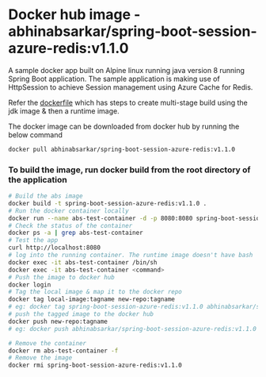 # Docker hub image - abhinabsarkar/spring-boot-session-azure-redis:v1.1.0

A sample docker app built on Alpine linux running java version 8 running Spring Boot application. The sample application is making use of HttpSession to achieve Session management using Azure Cache for Redis. 

Refer the [dockerfile](/code/dockerfile) which has steps to create multi-stage build using the jdk image & then a runtime image.

The docker image can be downloaded from docker hub by running the below command 
```bash
docker pull abhinabsarkar/spring-boot-session-azure-redis:v1.1.0
```

### To build the image, run docker build from the root directory of the application
```bash
# Build the abs image
docker build -t spring-boot-session-azure-redis:v1.1.0 .
# Run the docker container locally
docker run --name abs-test-container -d -p 8080:8080 spring-boot-session-azure-redis:v1.1.0
# Check the status of the container
docker ps -a | grep abs-test-container
# Test the app
curl http://localhost:8080
# log into the running container. The runtime image doesn't have bash
docker exec -it abs-test-container /bin/sh
docker exec -it abs-test-container <command>
# Push the image to docker hub
docker login
# Tag the local image & map it to the docker repo
docker tag local-image:tagname new-repo:tagname
# eg: docker tag spring-boot-session-azure-redis:v1.1.0 abhinabsarkar/spring-boot-session-azure-redis:v1.1.0
# push the tagged image to the docker hub
docker push new-repo:tagname
# eg: docker push abhinabsarkar/spring-boot-session-azure-redis:v1.1.0

# Remove the container
docker rm abs-test-container -f
# Remove the image
docker rmi spring-boot-session-azure-redis:v1.1.0
```